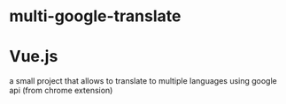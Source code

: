 # multi-google-translate
# Vue.js
a small project that allows to translate to multiple languages using google api (from chrome extension)
